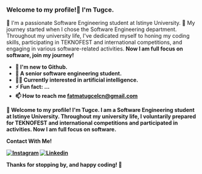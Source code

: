 ### Welcome to my profile!👋  I'm Tugce. 

📝 I'm a passionate Software Engineering student at Istinye University. 🚀 My journey started when I chose the Software Engineering department. Throughout my university life, I've dedicated myself to honing my coding skills, participating in TEKNOFEST and international competitions, and engaging in various software-related activities. <b>Now I am full focus on software, join my journey!<b>
- 🌱 I'm new to Github.
- 🔭 A senior software engineering student. 
- 👨‍💻 Currently interested in artificial intelligence.
- ⚡ Fun fact: ...
- 📫 How to reach me fatmatugcelcn@gmail.com

📝 Welcome to my profile! I'm Tugce. I am a Software Engineering student at Istinye University.  Throughout my university life, I voluntarily prepared for TEKNOFEST and international competitions and participated in activities. Now I am full focus on software.

Contact With Me!

[![Instagram](https://img.shields.io/badge/Instagram-E4405F?style=for-the-badge&logo=instagram&logoColor=white)](https://www.instagram.com/tugceulcn__?igsh=MWRoaWc4eDdydmlkNw==)
[![Linkedin](https://img.shields.io/badge/Linkedin-000000?style=for-the-badge&logo=Linkedin&logoColor=white)](https://www.linkedin.com/in/fatmatugceulucan/)

Thanks for stopping by, and happy coding! 🎉

